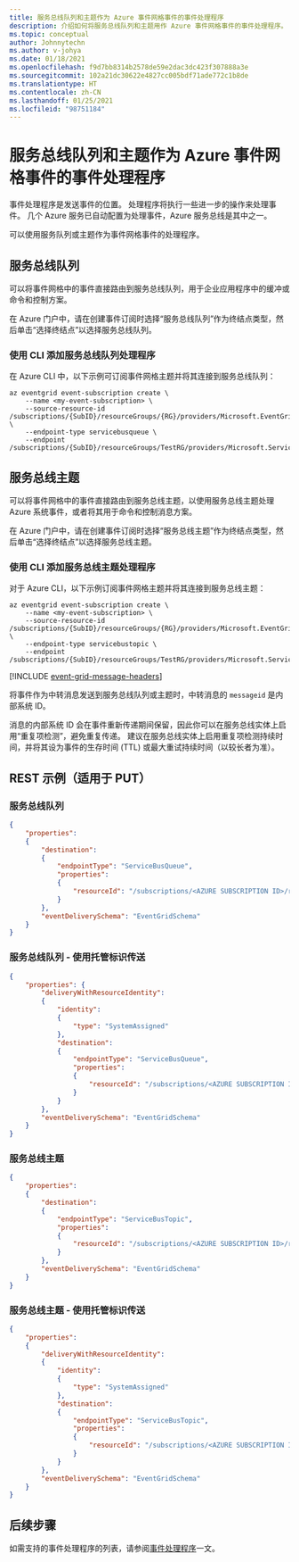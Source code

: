 ```yaml
---
title: 服务总线队列和主题作为 Azure 事件网格事件的事件处理程序
description: 介绍如何将服务总线队列和主题用作 Azure 事件网格事件的事件处理程序。
ms.topic: conceptual
author: Johnnytechn
ms.author: v-johya
ms.date: 01/18/2021
ms.openlocfilehash: f9d7bb8314b2578de59e2dac3dc423f307888a3e
ms.sourcegitcommit: 102a21dc30622e4827cc005bdf71ade772c1b8de
ms.translationtype: HT
ms.contentlocale: zh-CN
ms.lasthandoff: 01/25/2021
ms.locfileid: "98751184"
---
```

# <a name="service-bus-queues-and-topics-as-event-handlers-for-azure-event-grid-events"></a>服务总线队列和主题作为 Azure 事件网格事件的事件处理程序
事件处理程序是发送事件的位置。 处理程序将执行一些进一步的操作来处理事件。 几个 Azure 服务已自动配置为处理事件，Azure 服务总线是其中之一。 

可以使用服务队列或主题作为事件网格事件的处理程序。 

## <a name="service-bus-queues"></a>服务总线队列
可以将事件网格中的事件直接路由到服务总线队列，用于企业应用程序中的缓冲或命令和控制方案。

在 Azure 门户中，请在创建事件订阅时选择“服务总线队列”作为终结点类型，然后单击“选择终结点”以选择服务总线队列。

### <a name="using-cli-to-add-a-service-bus-queue-handler"></a>使用 CLI 添加服务总线队列处理程序

在 Azure CLI 中，以下示例可订阅事件网格主题并将其连接到服务总线队列：

```azurecli
az eventgrid event-subscription create \
    --name <my-event-subscription> \
    --source-resource-id /subscriptions/{SubID}/resourceGroups/{RG}/providers/Microsoft.EventGrid/topics/topic1 \
    --endpoint-type servicebusqueue \
    --endpoint /subscriptions/{SubID}/resourceGroups/TestRG/providers/Microsoft.ServiceBus/namespaces/ns1/queues/queue1
```

## <a name="service-bus-topics"></a>服务总线主题

可以将事件网格中的事件直接路由到服务总线主题，以使用服务总线主题处理 Azure 系统事件，或者将其用于命令和控制消息方案。

在 Azure 门户中，请在创建事件订阅时选择“服务总线主题”作为终结点类型，然后单击“选择终结点”以选择服务总线主题。

### <a name="using-cli-to-add-a-service-bus-topic-handler"></a>使用 CLI 添加服务总线主题处理程序

对于 Azure CLI，以下示例订阅事件网格主题并将其连接到服务总线主题：

```azurecli
az eventgrid event-subscription create \
    --name <my-event-subscription> \
    --source-resource-id /subscriptions/{SubID}/resourceGroups/{RG}/providers/Microsoft.EventGrid/topics/topic1 \
    --endpoint-type servicebustopic \
    --endpoint /subscriptions/{SubID}/resourceGroups/TestRG/providers/Microsoft.ServiceBus/namespaces/ns1/topics/topic1
```

[!INCLUDE [event-grid-message-headers](../../includes/event-grid-message-headers.md)]

将事件作为中转消息发送到服务总线队列或主题时，中转消息的 `messageid` 是内部系统 ID。

消息的内部系统 ID 会在事件重新传递期间保留，因此你可以在服务总线实体上启用“重复项检测”，避免重复传递。 建议在服务总线实体上启用重复项检测持续时间，并将其设为事件的生存时间 (TTL) 或最大重试持续时间（以较长者为准）。

## <a name="rest-examples-for-put"></a>REST 示例（适用于 PUT）

### <a name="service-bus-queue"></a>服务总线队列

```json
{
    "properties": 
    {
        "destination": 
        {
            "endpointType": "ServiceBusQueue",
            "properties": 
            {
                "resourceId": "/subscriptions/<AZURE SUBSCRIPTION ID>/resourceGroups/<RESOURCE GROUP NAME>/providers/Microsoft.ServiceBus/namespaces/<SERVICE BUS NAMESPACE NAME>/queues/<SERVICE BUS QUEUE NAME>"
            }
        },
        "eventDeliverySchema": "EventGridSchema"
    }
}
```

### <a name="service-bus-queue---delivery-with-managed-identity"></a>服务总线队列 - 使用托管标识传送

```json
{
    "properties": {
        "deliveryWithResourceIdentity": 
        {
            "identity": 
            {
                "type": "SystemAssigned"
            },
            "destination": 
            {
                "endpointType": "ServiceBusQueue",
                "properties": 
                {
                    "resourceId": "/subscriptions/<AZURE SUBSCRIPTION ID>/resourceGroups/<RESOURCE GROUP NAME>/providers/Microsoft.ServiceBus/namespaces/<SERVICE BUS NAMESPACE NAME>/queues/<SERVICE BUS QUEUE NAME>"
                }
            }
        },
        "eventDeliverySchema": "EventGridSchema"
    }
}
```

### <a name="service-bus-topic"></a>服务总线主题

```json
{
    "properties": 
    {
        "destination": 
        {
            "endpointType": "ServiceBusTopic",
            "properties": 
            {
                "resourceId": "/subscriptions/<AZURE SUBSCRIPTION ID>/resourceGroups/<RESOURCE GROUP NAME>/providers/Microsoft.ServiceBus/namespaces/<SERVICE BUS NAMESPACE NAME>/topics/<SERVICE BUS TOPIC NAME>"
            }
        },
        "eventDeliverySchema": "EventGridSchema"
    }
}
```

### <a name="service-bus-topic---delivery-with-managed-identity"></a>服务总线主题 - 使用托管标识传送

```json
{
    "properties": 
    {
        "deliveryWithResourceIdentity": 
        {
            "identity": 
            {
                "type": "SystemAssigned"
            },
            "destination": 
            {
                "endpointType": "ServiceBusTopic",
                "properties": 
                {
                    "resourceId": "/subscriptions/<AZURE SUBSCRIPTION ID>/resourceGroups/<RESOURCE GROUP NAME>/providers/Microsoft.ServiceBus/namespaces/<SERVICE BUS NAMESPACE NAME>/topics/<SERVICE BUS TOPIC NAME>"
                }
            }
        },
        "eventDeliverySchema": "EventGridSchema"
    }
}
```

## <a name="next-steps"></a>后续步骤
如需支持的事件处理程序的列表，请参阅[事件处理程序](event-handlers.md)一文。 

